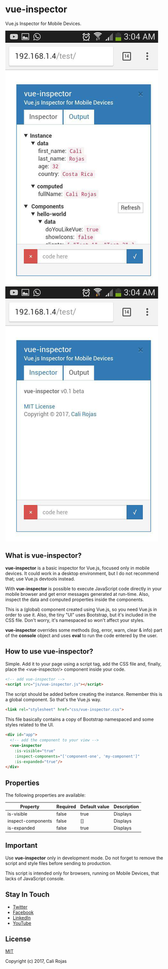 # vue-inspector
Vue.js Inspector for Mobile Devices.

![](/images/vue-inspector-1.jpg)
![](/images/vue-inspector-2.jpg)


## What is vue-inspector?
**vue-inspector** is a basic inspector for Vue.js, focused only in mobile devices. It could work in a desktop environment, but I do not recommend that; use Vue.js devtools instead.

With **vue-inspector** is possible to execute JavaScript code directly in your mobile browser and get error messages generated at run-time. Also, inspect the data and computed properties inside the components.

This is a (global) component created using Vue.js, so you need Vue.js in order to use it. Also, the tiny "UI" uses Bootstrap, but it's included in the CSS file. Don't worry, it's namespaced so won't affect your styles.

**vue-inspector** overrides some methods (log, error, warn, clear & info) part of the **console** object and uses **eval** to run the code entered by the user.

## How to use vue-inspector?
Simple. Add it to your page using a script tag, add the CSS file and, finally, place the &lt;vue-inspector/&gt; component inside your code.

```html
<!-- add vue-inspector -->
<script src="js/vue-inspector.js"></script>
```
The script should be added before creating the instance. Remember this is a global component. So that's the Vue.js way.

```html
<link rel="stylesheet" href="css/vue-inspector.css">
```
This file basically contains a copy of Bootstrap namespaced and some styles related to the UI.

```html
<div id="app">
  <!-- add the component to your view -->
  <vue-inspector
    :is-visible="true"
    :inspect-components="['component-one', 'my-component']"
    :is-expanded="true"/>
</div>
```
## Properties
The following properties are available:

|Property|Required|Default value|Description|
|--------|--------|-------------|-----------|
|is-visible|false|true|Displays|
|inspect-components|false|[]|Displays|
|is-expanded|false|true|Displays|

## Important
Use **vue-inspector** only in development mode. Do not forget to remove the script and style files before sending to production.

This script is intended only for browsers, running on Mobile Devices, that lacks of JavaScript console.

## Stay In Touch

- [Twitter](https://twitter.com/calirojas506)
- [Facebook](https://www.facebook.com/calirojas506)
- [LinkedIn](https://www.linkedin.com/in/cali-rojas-17403334/)
- [YouTube](https://youtube.com/calirojas506)


## License
[MIT](http://opensource.org/licenses/MIT)

Copyright (c) 2017, Cali Rojas